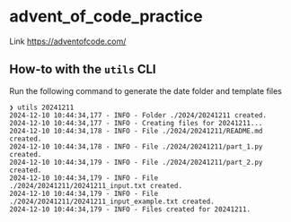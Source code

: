 # advent_of_code_practice
Link https://adventofcode.com/

## How-to with the `utils` CLI
Run the following command to generate the date folder and template files
```
❯ utils 20241211
2024-12-10 10:44:34,177 - INFO - Folder ./2024/20241211 created.
2024-12-10 10:44:34,177 - INFO - Creating files for 20241211...
2024-12-10 10:44:34,178 - INFO - File ./2024/20241211/README.md created.
2024-12-10 10:44:34,178 - INFO - File ./2024/20241211/part_1.py created.
2024-12-10 10:44:34,179 - INFO - File ./2024/20241211/part_2.py created.
2024-12-10 10:44:34,179 - INFO - File ./2024/20241211/20241211_input.txt created.
2024-12-10 10:44:34,179 - INFO - File ./2024/20241211/20241211_input_example.txt created.
2024-12-10 10:44:34,179 - INFO - Files created for 20241211.
```
